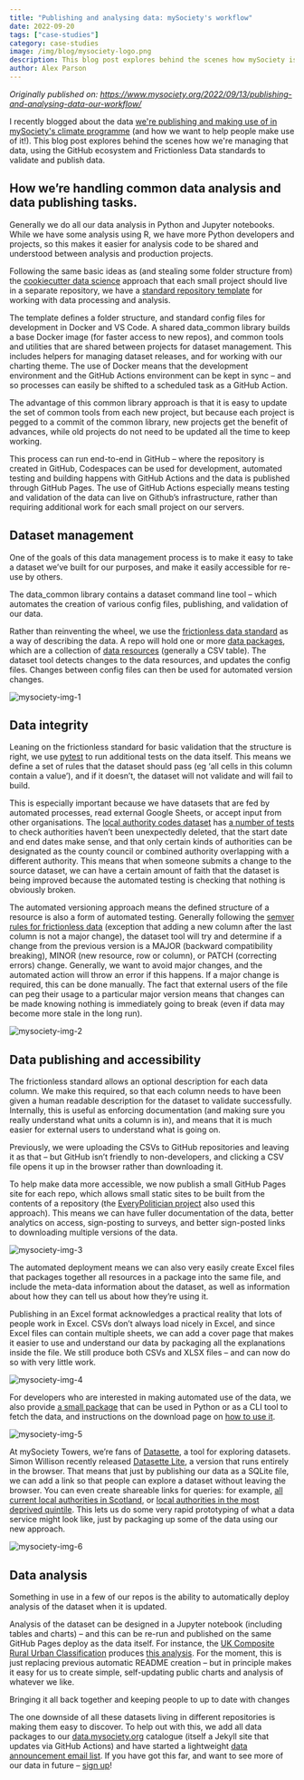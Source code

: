 ```yaml
---
title: "Publishing and analysing data: mySociety's workflow"
date: 2022-09-20
tags: ["case-studies"]
category: case-studies
image: /img/blog/mysociety-logo.png
description: This blog post explores behind the scenes how mySociety is managing climate data, using the GitHub ecosystem and Frictionless Data standards to validate and publish data
author: Alex Parson
---
```

*Originally published on: https://www.mysociety.org/2022/09/13/publishing-and-analysing-data-our-workflow/*

I recently blogged about the data [we're publishing and making use of in mySociety's climate programme](https://www.mysociety.org/2022/09/13/we-want-you-to-build-on-our-local-climate-data-tell-us-what-you-need/) (and how we want to help people make use of it!). This blog post explores behind the scenes how we're managing that data, using the GitHub ecosystem and Frictionless Data standards to validate and publish data.

## How we’re handling common data analysis and data publishing tasks.

Generally we do all our data analysis in Python and Jupyter notebooks. While we have some analysis using R, we have more Python developers and projects, so this makes it easier for analysis code to be shared and understood between analysis and production projects. 

Following the same basic ideas as (and stealing some folder structure from) the [cookiecutter data science](https://drivendata.github.io/cookiecutter-data-science/) approach that each small project should live in a separate repository, we have a [standard repository template](https://github.com/mysociety/python-data-auto-template) for working with data processing and analysis. 

The template defines a folder structure, and standard config files for development in Docker and VS Code. A shared data_common library builds a base Docker image (for faster access to new repos), and common tools and utilities that are shared between projects for dataset management. This includes helpers for managing dataset releases, and for working with our charting theme. The use of Docker means that the development environment and the GitHub Actions environment can be kept in sync – and so processes can easily be shifted to a scheduled task as a GitHub Action. 

The advantage of this common library approach is that it is easy to update the set of common tools from each new project, but because each project is pegged to a commit of the common library, new projects get the benefit of advances, while old projects do not need to be updated all the time to keep working. 

This process can run end-to-end in GitHub – where the repository is created in GitHub, Codespaces can be used for development, automated testing and building happens with GitHub Actions and the data is published through GitHub Pages. The use of GitHub Actions especially means testing and validation of the data can live on Github’s infrastructure, rather than requiring additional work for each small project on our servers.

## Dataset management

One of the goals of this data management process is to make it easy to take a dataset we’ve built for our purposes, and make it easily accessible for re-use by others. 

The data_common library contains a dataset command line tool – which automates the creation of various config files, publishing, and validation of our data. 

Rather than reinventing the wheel, we use the [frictionless data standard](https://specs.frictionlessdata.io/) as a way of describing the data. A repo will hold one or more [data packages](https://specs.frictionlessdata.io/data-package/), which are a collection of [data resources](https://specs.frictionlessdata.io/data-resource/) (generally a CSV table). The dataset tool detects changes to the data resources, and updates the config files. Changes between config files can then be used for automated version changes. 

![mysociety-img-1](./mysociety-img-1.png)

## Data integrity

Leaning on the frictionless standard for basic validation that the structure is right, we use [pytest](https://docs.pytest.org/en/7.1.x/) to run additional tests on the data itself. This means we define a set of rules that the dataset should pass (eg ‘all cells in this column contain a value’), and if it doesn’t, the dataset will not validate and will fail to build. 

This is especially important because we have datasets that are fed by automated processes, read external Google Sheets, or accept input from other organisations. The [local authority codes dataset](https://mysociety.github.io/uk_local_authority_names_and_codes/) has [a number of tests](https://github.com/mysociety/uk_local_authority_names_and_codes/tree/main/tests) to check authorities haven’t been unexpectedly deleted, that the start date and end dates make sense, and that only certain kinds of authorities can be designated as the county council or combined authority overlapping with a different authority. This means that when someone submits a change to the source dataset, we can have a certain amount of faith that the dataset is being improved because the automated testing is checking that nothing is obviously broken. 

The automated versioning approach means the defined structure of a resource is also a form of automated testing. Generally following the [semver rules for frictionless data](https://specs.frictionlessdata.io/patterns/#data-package-version) (exception that adding a new column after the last column is not a major change), the dataset tool will try and determine if a change from the previous version is a MAJOR (backward compatibility breaking), MINOR (new resource, row or column), or PATCH (correcting errors) change. Generally, we want to avoid major changes, and the automated action will throw an error if this happens. If a major change is required, this can be done manually. The fact that external users of the file can peg their usage to a particular major version means that changes can be made knowing nothing is immediately going to break (even if data may become more stale in the long run).

![mysociety-img-2](./mysociety-img-2.png)

## Data publishing and accessibility

The frictionless standard allows an optional description for each data column. We make this required, so that each column needs to have been given a human readable description for the dataset to validate successfully. Internally, this is useful as enforcing documentation (and making sure you really understand what units a column is in), and means that it is much easier for external users to understand what is going on. 

Previously, we were uploading the CSVs to GitHub repositories and leaving it as that – but GitHub isn’t friendly to non-developers, and clicking a CSV file opens it up in the browser rather than downloading it. 

To help make data more accessible, we now publish a small GitHub Pages site for each repo, which allows small static sites to be built from the contents of a repository (the [EveryPolitician project](https://everypolitician.org/) also used this approach). This means we can have fuller documentation of the data, better analytics on access, sign-posting to surveys, and better sign-posted links to downloading multiple versions of the data. 

![mysociety-img-3](./mysociety-img-3.png)

The automated deployment means we can also very easily create Excel files that packages together all resources in a package into the same file, and include the meta-data information about the dataset, as well as information about how they can tell us about how they’re using it. 

Publishing in an Excel format acknowledges a practical reality that lots of people work in Excel. CSVs don’t always load nicely in Excel, and since Excel files can contain multiple sheets, we can add a cover page that makes it easier to use and understand our data by packaging all the explanations inside the file. We still produce both CSVs and XLSX files – and can now do so with very little work.

![mysociety-img-4](./mysociety-img-4.png)

For developers who are interested in making automated use of the data, we also provide [a small package](https://github.com/mysociety/mysoc-dataset) that can be used in Python or as a CLI tool to fetch the data, and instructions on the download page on [how to use it](https://mysociety.github.io/composite_uk_imd/downloads/uk_index_xlsx/latest). 

![mysociety-img-5](./mysociety-img-5.png)

At mySociety Towers, we’re fans of [Datasette](https://datasette.io/), a tool for exploring datasets. Simon Willison recently released [Datasette Lite](https://github.com/simonw/datasette-lite), a version that runs entirely in the browser. That means that just by publishing our data as a SQLite file, we can add a link so that people can explore a dataset without leaving the browser. You can even create shareable links for queries: for example, [all current local authorities in Scotland](https://lite.datasette.io/?url=https://mysociety.github.io/uk_local_authority_names_and_codes/data/uk_la_past_current/latest/uk_la_past_current.sqlite#/uk_la_past_current/uk_local_authorities_current?_facet=region&region=Scotland), or [local authorities in the most deprived quintile](https://lite.datasette.io/?url=https://mysociety.github.io/composite_uk_imd/data/uk_index/latest/uk_index.sqlite#/uk_index/la_labels?_sort=label&_facet=label&label=1st+IMD+quintile). This lets us do some very rapid prototyping of what a data service might look like, just by packaging up some of the data using our new approach.

![mysociety-img-6](./mysociety-img-6.png)

## Data analysis

Something in use in a few of our repos is the ability to automatically deploy analysis of the dataset when it is updated. 

Analysis of the dataset can be designed in a Jupyter notebook (including tables and charts) – and this can be re-run and published on the same GitHub Pages deploy as the data itself. For instance, the [UK Composite Rural Urban Classification](https://mysociety.github.io/uk_ruc/) produces [this analysis](https://mysociety.github.io/uk_ruc/analysis/background_and_analysis.html). For the moment, this is just replacing previous automatic README creation – but in principle makes it easy for us to create simple, self-updating public charts and analysis of whatever we like. 

Bringing it all back together and keeping people to up to date with changes

The one downside of all these datasets living in different repositories is making them easy to discover. To help out with this, we add all data packages to our [data.mysociety.org](https://data.mysociety.org/) catalogue (itself a Jekyll site that updates via GitHub Actions) and have started a lightweight [data announcement email list](https://data.mysociety.org/newsletter). If you have got this far, and want to see more of our data in future – [sign up](https://data.mysociety.org/newsletter)!
